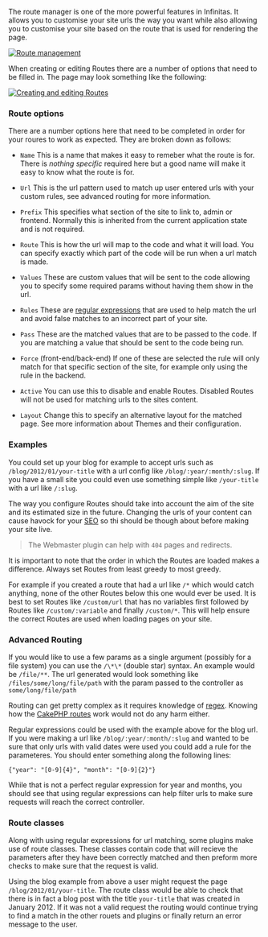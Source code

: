 
The route manager is one of the more powerful features in Infinitas. It allows you to customise your site urls the way you want while also allowing you to customise your site based on the route that is used for rendering the page.

[![](http://assets.infinitas-cms.org/docs/Core/Routes/index.png "Route management")](http://assets.infinitas-cms.org/docs/Core/Routes/index.png)

When creating or editing Routes there are a number of options that need to be filled in. The page may look something like the following:

[![](http://assets.infinitas-cms.org/docs/Core/Routes/edit.png "Creating and editing Routes")](http://assets.infinitas-cms.org/docs/Core/Routes/edit.png)

### Route options
There are a number options here that need to be completed in order for your roures to work as expected. They are broken down as follows:

- `Name` This is a name that makes it easy to remeber what the route is for. There is _nothing specific_ required here but a good name will make it easy to know what the route is for.

- `Url` This is the url pattern used to match up user entered urls with your custom rules, see advanced routing for more information.

- `Prefix` This specifies what section of the site to link to, admin or frontend. Normally this is inherited from the current application state and is not required.

- `Route` This is how the url will map to the code and what it will load. You can specify exactly which part of the code will be run when a url match is made.

- `Values` These are custom values that will be sent to the code allowing you to specify some required params without having them show in the url.

- `Rules` These are [regular expressions](http://en.wikipedia.org/wiki/Regular_expression) that are used to help match the url and avoid false matches to an incorrect part of your site.

- `Pass` These are the matched values that are to be passed to the code. If you are matching a value that should be sent to the code being run.

- `Force` (front-end/back-end) If one of these are selected the rule will only match for that specific section of the site, for example only using the rule in the backend.

- `Active` You can use this to disable and enable Routes. Disabled Routes will not be used for matching urls to the sites content.

- `Layout` Change this to specify an alternative layout for the matched page. See more information about Themes and their configuration.

### Examples

You could set up your blog for example to accept urls such as `/blog/2012/01/your-title` with a url config like `/blog/:year/:month/:slug`. If you have a small site you could even use something simple like `/your-title` with a url like `/:slug`. 

The way you configure Routes should take into account the aim of the site and its estimated size in the future. Changing the urls of your content can cause havock for your [SEO](http://en.wikipedia.org/wiki/Search\_engine\_optimization) so thi should be though about before making your site live. 

> The Webmaster plugin can help with `404` pages and redirects.

It is important to note that the order in which the Routes are loaded makes a difference. Always set Routes from least greedy to most greedy.

For example if you created a route that had a url like `/*` which would catch anything, none of the other Routes below this one would ever be used. It is best to set Routes like `/custom/url` that has no variables first followed by Routes like `/custom/:variable` and finally `/custom/*`. This will help ensure the correct Routes are used when loading pages on your site.

### Advanced Routing

If you would like to use a few params as a single argument (possibly for a file system) you can use the `/\*\*` (double star) syntax. An example would be `/file/**`. The url  generated would look something like `/files/some/long/file/path` with the param passed to the controller as `some/long/file/path`

Routing can get pretty complex as it requires knowledge of [regex](http://en.wikipedia.org/wiki/Regular_expression). Knowing how the [CakePHP routes](http://book.cakephp.org/2.0/en/development/routing.html) work would not do any harm either.

Regular expressions could be used with the example above for the blog url. If you were making a url like `/blog/:year/:month/:slug` and wanted to be sure that only urls with valid dates were used you could add a rule for the parameteres. You should enter something along the following lines:

	{"year": "[0-9]{4}", "month": "[0-9]{2}"}

While that is not a perfect regular expression for year and months, you should see that using regular expressions can help filter urls to make sure requests will reach the correct controller.

### Route classes

Along with using regular expressions for url matching, some plugins make use of route classes. These classes contain code that will recieve the parameters after they have been correctly matched and then preform more checks to make sure that the request is valid.

Using the blog example from above a user might request the page `/blog/2012/01/your-title`. The route class would be able to check that there is in fact a blog post with the title `your-title` that was created in January 2012. If it was not a valid request the routing would continue trying to find a match in the other rouets and plugins or finally return an error message to the user.
